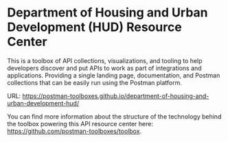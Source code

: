 # Department of Housing and Urban Development (HUD) Resource Center
This is a toolbox of API collections, visualizations, and tooling to help developers discover and put APIs to work as part of integrations and applications. Providing a single landing page, documentation, and Postman collections that can be easily run using the Postman platform.

URL: https://postman-toolboxes.github.io/department-of-housing-and-urban-development-hud/

You can find more information about the structure of the technology behind the toolbox powering this API resource center here: https://github.com/postman-toolboxes/toolbox.
